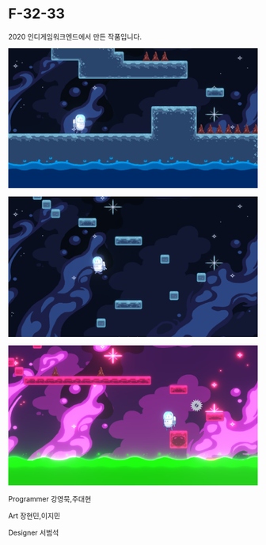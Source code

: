 # F-32-33
2020 인디게임워크엔드에서 만든 작품입니다.


![Img0](./Img/1.png)

![Img1](./Img/2.png)

![Img2](./Img/3.png)


Programmer
강영묵,주대현

Art
장현민,이지민

Designer
서범석
